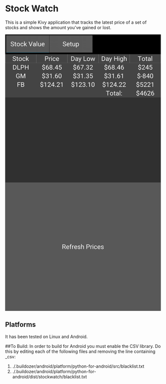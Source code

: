 # Stock Watch
This is a simple Kivy application that tracks the latest price of a set of stocks and shows the amount you've gained or lost.   


![Android version screen-shot](screen_shots/20160825.png)



## Platforms
It has been tested on Linux and Android.

##To Build:
In order to build for Android you must enable the CSV library.  Do this by editing each of the following files and removing the line containing _csv:
  1.  ./.buildozer/android/platform/python-for-android/src/blacklist.txt
  2.  ./.buildozer/android/platform/python-for-android/dist/stockwatch/blacklist.txt
